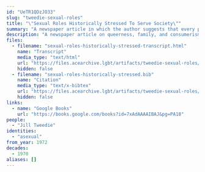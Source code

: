 ```yaml
---
id: "UeTR1QDzJO33"
slug: "tweedie-sexual-roles"
title: "\"Sexual Roles Historically Stressed To Serve Society\""
summary: "A newspaper article in which the author suggests that every person is, at their core, asexual"
description: "A newspaper article on queerness, family, and consumerism in which the author suggests that every person is, at their core, asexual"
files:
  - filename: "sexual-roles-historically-stressed-transcript.html"
    name: "Transcript"
    media_type: "text/html"
    url: "https://files.acearchive.lgbt/artifacts/tweedie-sexual-roles/sexual-roles-historically-stressed-transcript.html"
    hidden: false
  - filename: "sexual-roles-historically-stressed.bib"
    name: "Citation"
    media_type: "text/x-bibtex"
    url: "https://files.acearchive.lgbt/artifacts/tweedie-sexual-roles/sexual-roles-historically-stressed.bib"
    hidden: false
links:
  - name: "Google Books"
    url: "https://books.google.com/books?id=7xAdAAAAIBAJ&pg=PA18"
people:
  - "Jill Tweedie"
identities:
  - "asexual"
from_year: 1972
decades:
  - 1970
aliases: []
---
```

